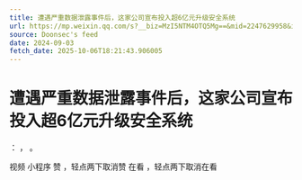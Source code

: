 ```yaml
---
title: 遭遇严重数据泄露事件后，这家公司宣布投入超6亿元升级安全系统
url: https://mp.weixin.qq.com/s?__biz=MzI5NTM4OTQ5Mg==&mid=2247629958&idx=4&sn=50509118618b1efb608a9e252a3f075f
source: Doonsec's feed
date: 2024-09-03
fetch_date: 2025-10-06T18:21:43.906005
---
```


# 遭遇严重数据泄露事件后，这家公司宣布投入超6亿元升级安全系统

：
，
。

视频
小程序
赞
，轻点两下取消赞
在看
，轻点两下取消在看